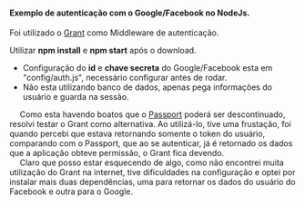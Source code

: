 <h4><b>Exemplo de autenticação com o Google/Facebook no NodeJs.</b></h4>

Foi utilizado o <a href="https://github.com/simov/grant">Grant</a> como Middleware de autenticação.

Utilizar <b>npm install</b> e <b>npm start</b> após o download.

* Configuração do <b>id</b> e <b>chave secreta</b> do Google/Facebook esta em "config/auth.js", necessário configurar antes de rodar.
* Não esta utilizando banco de dados, apenas pega informações do usuário e guarda na sessão.


&emsp; Como esta havendo boatos que o <a href="http://passportjs.org/">Passport</a> poderá ser descontinuado, resolvi testar o Grant como alternativa. Ao utilizá-lo, tive uma frustação, foi quando percebi que estava retornando somente o token do usuário, comparando com o Passport, que ao se autenticar, já é retornado os dados que a aplicação obteve permissão, o Grant fica devendo.<br/>
&emsp; Claro que posso estar esquecendo de algo, como não encontrei muita utilização do Grant na internet, tive dificuldades na configuração e optei por instalar mais duas dependências, uma para retornar os dados do usuário do Facebook e outra para o Google.
